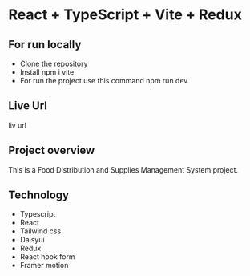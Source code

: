 # React + TypeScript + Vite + Redux

## For run locally

- Clone the repository
- Install npm i vite
- For run the project use this command npm run dev

## Live Url

liv url

## Project overview

This is a Food Distribution and Supplies Management System project.

## Technology

- Typescript
- React
- Tailwind css
- Daisyui
- Redux
- React hook form
- Framer motion
